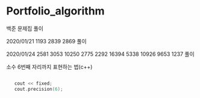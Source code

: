 # Portfolio_algorithm


백준 문제집 풀이


2020/01/21  1193 2839 2869 풀이

2020/01/24  2581 3053 10250 2775 2292 16394 5338 10926 9653 1237  풀이


소수 6번째 자리까지 표현하는 법(c++)

``` c++

   cout << fixed;
   cout.precision(6);

```